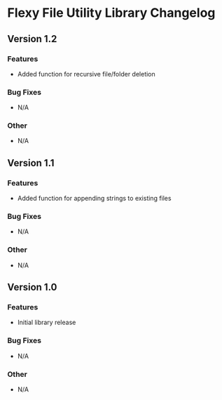 # Flexy File Utility Library Changelog

## Version 1.2
### Features
- Added function for recursive file/folder deletion
### Bug Fixes
- N/A
### Other
- N/A

## Version 1.1
### Features
- Added function for appending strings to existing files
### Bug Fixes
- N/A
### Other
- N/A

## Version 1.0
### Features
- Initial library release
### Bug Fixes
- N/A
### Other
- N/A